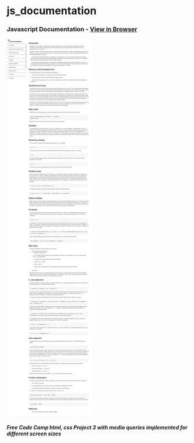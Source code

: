 # js_documentation
  
### Javascript Documentation - [View in Browser](https://sihoonathan.github.io/js_documentation/)
![screenshot](screenshot.png)


##### *Free Code Camp html, css Project 3 with media queries implemented for different screen sizes*
